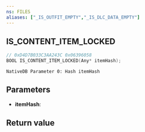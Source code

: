 ```yaml
---
ns: FILES
aliases: ["_IS_OUTFIT_EMPTY","_IS_DLC_DATA_EMPTY"]
---
```

## IS_CONTENT_ITEM_LOCKED

```c
// 0xD4D7B033C3AA243C 0x06396058
BOOL IS_CONTENT_ITEM_LOCKED(Any* itemHash);
```

```
NativeDB Parameter 0: Hash itemHash
```

## Parameters
* **itemHash**: 

## Return value
